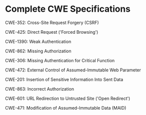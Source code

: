 

# Complete CWE Specifications

CWE-352: Cross-Site Request Forgery (CSRF)

CWE-425: Direct Request ('Forced Browsing')

CWE-1390: Weak Authentication

CWE-862: Missing Authorization

CWE-306: Missing Authentication for Critical Function

CWE-472: External Control of Assumed-Immutable Web Parameter

CWE-201: Insertion of Sensitive Information Into Sent Data

CWE-863: Incorrect Authorization

CWE-601: URL Redirection to Untrusted Site ('Open Redirect')

CWE-471: Modification of Assumed-Immutable Data (MAID)